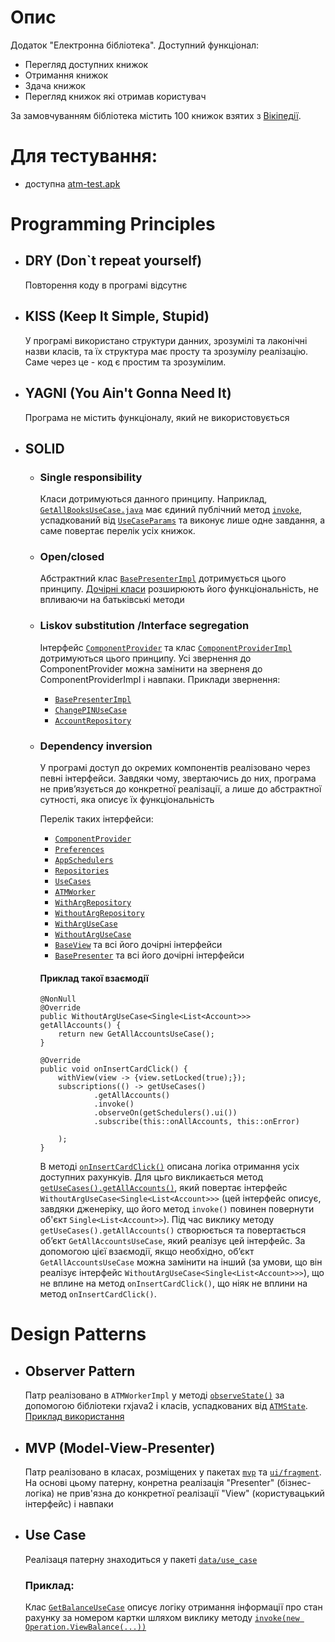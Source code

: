 # Опис
Додаток "Електронна бібліотека".
Доступний функціонал:
- Перегляд доступних книжок
- Отримання книжок
- Здача книжок
- Перегляд книжок які отримав користувач

За замовчуванням бібліотека містить 100 книжок взятих з [Вікіпедії](https://uk.wikipedia.org/wiki/100_книг_століття_за_версією_«Ле-Монд»).

# Для тестування:
- доступна [atm-test.apk](https://drive.google.com/file/d/1N0NSfTuTW2vNn7NHuimL0jLiRf12tEAv/view?usp=sharing)

# Programming Principles
- ## DRY (Don`t repeat yourself)
  Повторення коду в програмі відсутнє
- ## KISS (Keep It Simple, Stupid)
  У програмі використано структури данних, зрозумілі та лаконічні назви класів, та їх структура має просту та зрозумілу реалізацію. Саме через це - код є простим та зрозумілим.
- ## YAGNI (You Ain't Gonna Need It)
  Програма не містить функціоналу, який не використовується
- ## SOLID
    - ### Single responsibility
      Класи дотримуються данного принципу. Наприклад, [`GetAllBooksUseCase.java`](app/src/main/java/com/symphony/digital_library/data/use_case/impl/GetAllBooksUseCase.java) має єдиний публічний метод [`invoke`](app/src/main/java/com/symphony/digital_library/data/use_case/impl/GetAllBooksUseCase.java#L16), успадкований від  [`UseCaseParams`](app/src/main/java/com/symphony/digital_library/data/use_case/UseCaseParams.java) та виконує лише одне завдання, а саме повертає перелік усіх книжок.
    - ### Open/closed
      Абстрактний клас [`BasePresenterImpl`](app/src/main/java/com/symphony/digital_library/mvp/base/BasePresenterImpl.java) дотримується цього принципу. [Дочірні класи](app/src/main/java/com/symphony/digital_library/mvp) розширюють його функціональність, не впливаючи на батьківські методи
    - ### Liskov substitution /Interface segregation
      Інтерфейс [`ComponentProvider`](app/src/main/java/com/symphony/digital_library/component_provider/ComponentProvider.java) та клас [`ComponentProviderImpl`](app/src/main/java/com/symphony/digital_library/component_provider/impl/ComponentProviderImpl.java) дотримуються цього принципу. Усі звернення до ComponentProvider можна замінити на зверненя до ComponentProviderImpl і навпаки. 
      Приклади звернення:
        - [`BasePresenterImpl`](app/src/main/java/ua/edu/ztu/student/zipz221_boyu/mvp/base/BasePresenterImpl.java#L47-L75)
        - [`ChangePINUseCase`](app/src/main/java/ua/edu/ztu/student/zipz221_boyu/data/use_case/impl/ChangePINUseCase.java#L16)
        - [`AccountRepository`](app/src/main/java/ua/edu/ztu/student/zipz221_boyu/data/repository/impl/AccountRepository.java#L17)
    - ### Dependency inversion
      У програмі доступ до окремих компонентів реалізовано через певні інтерфейси. Завдяки чому, звертаючись до них, програма не прив’язується до конкретної реалізації, а лише до абстрактної сутності, яка описує їх функціональність

      Перелік таких інтерфейси:
        - [`ComponentProvider`](app/src/main/java/ua/edu/ztu/student/zipz221_boyu/component_provider/ComponentProvider.java)
        - [`Preferences`](app/src/main/java/ua/edu/ztu/student/zipz221_boyu/component_provider/components/Preferences.java)
        - [`AppSchedulers`](app/src/main/java/ua/edu/ztu/student/zipz221_boyu/component_provider/components/AppSchedulers.java)
        - [`Repositories`](app/src/main/java/ua/edu/ztu/student/zipz221_boyu/component_provider/components/Repositories.java)
        - [`UseCases`](app/src/main/java/ua/edu/ztu/student/zipz221_boyu/component_provider/components/UseCases.java)
        - [`ATMWorker`](app/src/main/java/ua/edu/ztu/student/zipz221_boyu/component_provider/components/ATMWorker.java)
        - [`WithArgRepository`](app/src/main/java/ua/edu/ztu/student/zipz221_boyu/data/repository/WithArgRepository.java)
        - [`WithoutArgRepository`](app/src/main/java/ua/edu/ztu/student/zipz221_boyu/data/repository/WithoutArgRepository.java)
        - [`WithArgUseCase`](app/src/main/java/ua/edu/ztu/student/zipz221_boyu/data/use_case/WithArgUseCase.java)
        - [`WithoutArgUseCase`](app/src/main/java/ua/edu/ztu/student/zipz221_boyu/data/use_case/WithoutArgUseCase.java)
        - [`BaseView`](app/src/main/java/ua/edu/ztu/student/zipz221_boyu/mvp/base/BaseMvp.java#L9) та всі його дочірні інтерфейси
        - [`BasePresenter`](app/src/main/java/ua/edu/ztu/student/zipz221_boyu/mvp/base/BaseMvp.java#L13) та всі його дочірні інтерфейси

      #### Приклад такої взаємодії
      ```
      @NonNull
      @Override
      public WithoutArgUseCase<Single<List<Account>>> getAllAccounts() {
          return new GetAllAccountsUseCase();
      }
      ```
      ```
      @Override
      public void onInsertCardClick() {
          withView(view -> {view.setLocked(true);});
          subscriptions(() -> getUseCases()
                  .getAllAccounts()
                  .invoke()
                  .observeOn(getSchedulers().ui())
                  .subscribe(this::onAllAccounts, this::onError)
  
          );
      }
      ```

      В методі [`onInsertCardClick()`](app/src/main/java/ua/edu/ztu/student/zipz221_boyu/mvp/screen/login/LoginPresenter.java#L47)
      описана логіка отримання усіх доступних рахункуів.
      Для цьго викликається метод [`getUseCases().getAllAccounts()`](app/src/main/java/ua/edu/ztu/student/zipz221_boyu/component_provider/impl/components/UseCasesImpl.java#L31),
      який повертає інтерфейс `WithoutArgUseCase<Single<List<Account>>>`
      (цей інтерфейс описує, завдяки дженеріку, що його метод `invoke()` повинен повернути об'єкт `Single<List<Account>>`).
      Під час виклику методу `getUseCases().getAllAccounts()` створюється та повертається об’єкт `GetAllAccountsUseCase`,
      який реалізує цей інтерфейс. За допомогою цієї взаємодії, якщо необхідно,
      об’єкт `GetAllAccountsUseCase` можна замінити на інший (за умови, що він реалізує інтерфейс `WithoutArgUseCase<Single<List<Account>>>`),
      що не вплине на метод `onInsertCardClick()`, що ніяк не вплини на метод `onInsertCardClick()`.


# Design Patterns
- ## Observer Pattern
  Патр реалізовано в `ATMWorkerImpl` у методі
  [`observeState()`](app/src/main/java/ua/edu/ztu/student/zipz221_boyu/component_provider/impl/components/atm_worker/ATMWorkerImpl.java#L52)
  за допомогою бібліотеки rxjava2 і класів, успадкованих від [`ATMState`](app/src/main/java/ua/edu/ztu/student/zipz221_boyu/data/entity/atm_state/ATMState.java).
  [Приклад використання](app/src/main/java/ua/edu/ztu/student/zipz221_boyu/mvp/screen/menu/MenuPresenter.java#L13-L36)

- ## MVP (Model-View-Presenter)
  Патр реалізовано в класах, розміщених у пакетах [`mvp`](app/src/main/java/ua/edu/ztu/student/zipz221_boyu/mvp) та [`ui/fragment`](app/src/main/java/ua/edu/ztu/student/zipz221_boyu/ui/fragment).
  На основі цьому патерну, конретна реалізація "Presenter" (бізнес-логіка) не прив'язна до конкретної реалізації "View" (користувацький інтерфейс) і навпаки

- ## Use Case
  Реалізаця патерну знаходиться у пакеті [`data/use_case`](app/src/main/java/ua/edu/ztu/student/zipz221_boyu/data/use_case)

  ### Приклад:
  Клас [`GetBalanceUseCase`](app/src/main/java/ua/edu/ztu/student/zipz221_boyu/data/use_case/impl/GetBalanceUseCase.java)
  описує логіку отримання інформації про стан рахунку за номером картки шляхом виклику методу
  [`invoke(new Operation.ViewBalance(...))`](app/src/main/java/ua/edu/ztu/student/zipz221_boyu/data/use_case/impl/GetBalanceUseCase.java#L16)